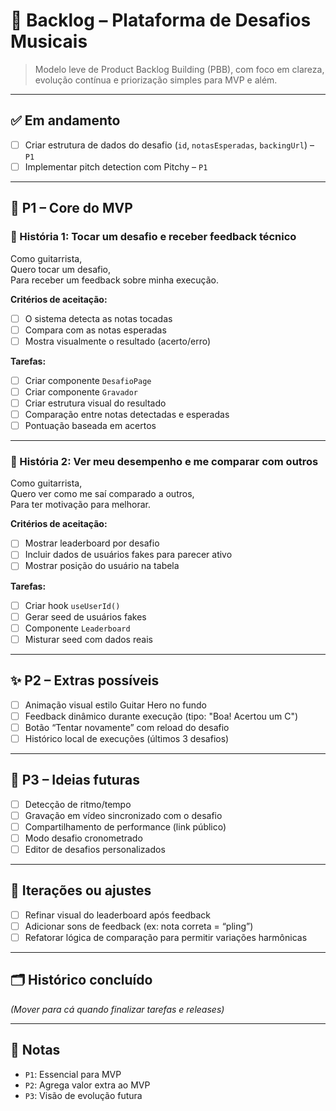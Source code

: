 # 🎸 Backlog – Plataforma de Desafios Musicais

> Modelo leve de Product Backlog Building (PBB), com foco em clareza, evolução contínua e priorização simples para MVP e além.

---

## ✅ Em andamento
- [ ] Criar estrutura de dados do desafio (`id`, `notasEsperadas`, `backingUrl`) – `P1`
- [ ] Implementar pitch detection com Pitchy – `P1`

---

## 🧠 P1 – Core do MVP
### 🎯 História 1: Tocar um desafio e receber feedback técnico
Como guitarrista,  
Quero tocar um desafio,  
Para receber um feedback sobre minha execução.

**Critérios de aceitação:**
- [ ] O sistema detecta as notas tocadas
- [ ] Compara com as notas esperadas
- [ ] Mostra visualmente o resultado (acerto/erro)

**Tarefas:**
- [ ] Criar componente `DesafioPage`
- [ ] Criar componente `Gravador`
- [ ] Criar estrutura visual do resultado
- [ ] Comparação entre notas detectadas e esperadas
- [ ] Pontuação baseada em acertos

---

### 🎯 História 2: Ver meu desempenho e me comparar com outros
Como guitarrista,  
Quero ver como me saí comparado a outros,  
Para ter motivação para melhorar.

**Critérios de aceitação:**
- [ ] Mostrar leaderboard por desafio
- [ ] Incluir dados de usuários fakes para parecer ativo
- [ ] Mostrar posição do usuário na tabela

**Tarefas:**
- [ ] Criar hook `useUserId()`
- [ ] Gerar seed de usuários fakes
- [ ] Componente `Leaderboard`
- [ ] Misturar seed com dados reais

---

## ✨ P2 – Extras possíveis
- [ ] Animação visual estilo Guitar Hero no fundo
- [ ] Feedback dinâmico durante execução (tipo: "Boa! Acertou um C")
- [ ] Botão “Tentar novamente” com reload do desafio
- [ ] Histórico local de execuções (últimos 3 desafios)

---

## 🌱 P3 – Ideias futuras
- [ ] Detecção de ritmo/tempo
- [ ] Gravação em vídeo sincronizado com o desafio
- [ ] Compartilhamento de performance (link público)
- [ ] Modo desafio cronometrado
- [ ] Editor de desafios personalizados

---

## 🔄 Iterações ou ajustes
- [ ] Refinar visual do leaderboard após feedback
- [ ] Adicionar sons de feedback (ex: nota correta = “pling”)
- [ ] Refatorar lógica de comparação para permitir variações harmônicas

---

## 🗂️ Histórico concluído
*(Mover para cá quando finalizar tarefas e releases)*

---

## 🧭 Notas
- `P1`: Essencial para MVP
- `P2`: Agrega valor extra ao MVP
- `P3`: Visão de evolução futura